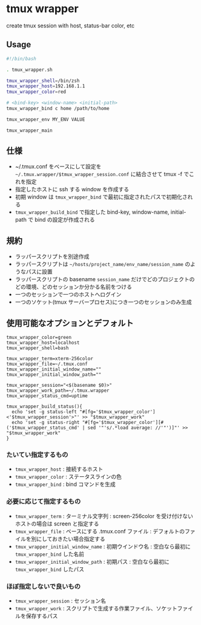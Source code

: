 # tmux wrapper

create tmux session with host, status-bar color, etc


## Usage

```bash
#!/bin/bash

. tmux_wrapper.sh

tmux_wrapper_shell=/bin/zsh
tmux_wrapper_host=192.168.1.1
tmux_wrapper_color=red

# <bind-key> <window-name> <initial-path>
tmux_wrapper_bind c home /path/to/home

tmux_wrapper_env MY_ENV VALUE

tmux_wrapper_main
```

仕様
----

* ~/.tmux.conf をベースにして設定を `~/.tmux.wrapper/$tmux_wrapper_session.conf` に結合させて tmux -f でこれを指定
* 指定したホストに ssh する window を作成する
* 初期 window は `tmux_wrapper_bind` で最初に指定されたパスで初期化される
* `tmux_wrapper_build_bind` で指定した bind-key, window-name, initial-path で bind の設定が作成される

規約
----

* ラッパースクリプトを別途作成
* ラッパースクリプトは `~/hosts/project_name/env_name/session_name` のようなパスに設置
* ラッパースクリプトの basename `session_name` だけでどのプロジェクトのどの環境、どのセッションか分かる名前をつける
* 一つのセッションで一つのホストへログイン
* 一つのソケット(tmux サーバープロセス)につき一つのセッションのみ生成


使用可能なオプションとデフォルト
--------------------------------

```
tmux_wrapper_color=green
tmux_wrapper_host=localhost
tmux_wrapper_shell=bash

tmux_wrapper_term=xterm-256color
tmux_wrapper_file=~/.tmux.conf
tmux_wrapper_initial_window_name=""
tmux_wrapper_initial_window_path=""

tmux_wrapper_session="<$(basename $0)>"
tmux_wrapper_work_path=~/.tmux.wrapper
tmux_wrapper_status_cmd=uptime

tmux_wrapper_build_status(){
  echo 'set -g status-left "#[fg='$tmux_wrapper_color']<'$tmux_wrapper_session'>"' >> "$tmux_wrapper_work"
  echo 'set -g status-right "#[fg='$tmux_wrapper_color'][#('$tmux_wrapper_status_cmd' | sed '"'s/.*load average: //'"')]"' >> "$tmux_wrapper_work"
}
```

### たいてい指定するもの

* `tmux_wrapper_host`  : 接続するホスト
* `tmux_wrapper_color` : ステータスラインの色
* `tmux_wrapper_bind`  : bind コマンドを生成

### 必要に応じて指定するもの

* `tmux_wrapper_term` : ターミナル文字列 : screen-256color を受け付けないホストの場合は screen と指定する
* `tmux_wrapper_file` : ベースにする .tmux.conf ファイル : デフォルトのファイルを別にしておきたい場合指定する
* `tmux_wrapper_initial_window_name` : 初期ウインドウ名 : 空白なら最初に `tmux_wrapper_bind` した名前
* `tmux_wrapper_initial_window_path` : 初期パス : 空白なら最初に `tmux_wrapper_bind` したパス

### ほぼ指定しないで良いもの

* `tmux_wrapper_session`   : セッション名
* `tmux_wrapper_work`      : スクリプトで生成する作業ファイル、ソケットファイルを保存するパス
